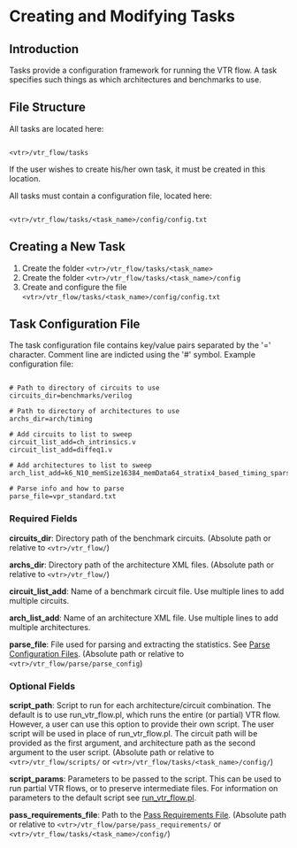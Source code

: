 # Creating and Modifying Tasks #

## Introduction ##
Tasks provide a configuration framework for running the VTR flow.  A task specifies such things as which architectures and benchmarks to use.

## File Structure ##
All tasks are located here:
```

<vtr>/vtr_flow/tasks
```
If the user wishes to create his/her own task, it must be created in this location.

All tasks must contain a configuration file, located here:
```

<vtr>/vtr_flow/tasks/<task_name>/config/config.txt
```

## Creating a New Task ##
  1. Create the folder `<vtr>/vtr_flow/tasks/<task_name>`
  1. Create the folder `<vtr>/vtr_flow/tasks/<task_name>/config`
  1. Create and configure the file `<vtr>/vtr_flow/tasks/<task_name>/config/config.txt`

## Task Configuration File ##
The task configuration file contains key/value pairs separated by the '=' character.  Comment line are indicted using the '#' symbol. Example configuration file:
```

# Path to directory of circuits to use
circuits_dir=benchmarks/verilog

# Path to directory of architectures to use
archs_dir=arch/timing

# Add circuits to list to sweep
circuit_list_add=ch_intrinsics.v
circuit_list_add=diffeq1.v

# Add architectures to list to sweep
arch_list_add=k6_N10_memSize16384_memData64_stratix4_based_timing_sparse.xml

# Parse info and how to parse
parse_file=vpr_standard.txt
```
### Required Fields ###
**circuits\_dir**: Directory path of the benchmark circuits.  (Absolute path or relative to `<vtr>/vtr_flow/`)

**archs\_dir**: Directory path of the architecture XML files.  (Absolute path or relative to `<vtr>/vtr_flow/`)

**circuit\_list\_add**: Name of a benchmark circuit file.  Use multiple lines to add multiple circuits.

**arch\_list\_add**: Name of an architecture XML file.  Use multiple lines to add multiple architectures.

**parse\_file**: File used for parsing and extracting the statistics.  See [Parse Configuration Files](ParseFiles.md). (Absolute path or relative to `<vtr>/vtr_flow/parse/parse_config`)

### Optional Fields ###
**script\_path**: Script to run for each architecture/circuit combination.  The default is to use run\_vtr\_flow.pl, which runs the entire (or partial) VTR flow.  However, a user can use this option to provide their own script.  The user script will be used in place of run\_vtr\_flow.pl.  The circuit path will be provided as the first argument, and architecture path as the second argument to the user script. (Absolute path or relative to `<vtr>/vtr_flow/scripts/` or `<vtr>/vtr_flow/tasks/<task_name>/config/`)

**script\_params**: Parameters to be passed to the script.  This can be used to run partial VTR flows, or to preserve intermediate files. For information on parameters to the default script see [run\_vtr\_flow.pl](Run_VTR_Flow.md).

**pass\_requirements\_file**: Path to the [Pass Requirements File](PassRequirementsFiles.md).  (Absolute path or relative to `<vtr>/vtr_flow/parse/pass_requirements/` or `<vtr>/vtr_flow/tasks/<task_name>/config/`)